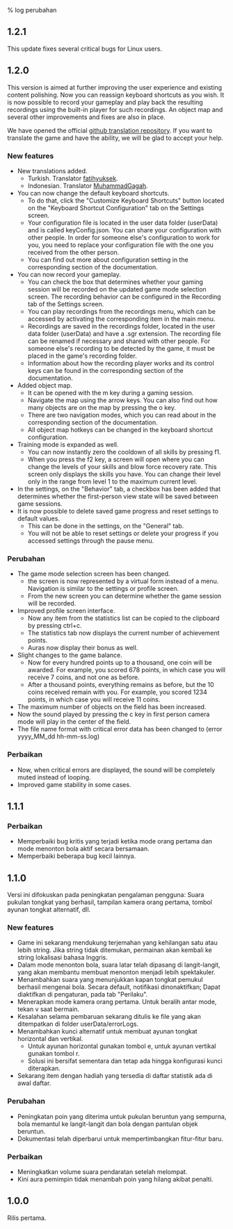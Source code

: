 % log perubahan

## 1.2.1

This update fixes several critical bugs for Linux users.

## 1.2.0

This version is aimed at further improving the user experience and existing
content polishing. Now you can reassign keyboard shortcuts as you wish. It is
now possible to record your gameplay and play back the resulting recordings
using the built-in player for such recordings. An object map and several other
improvements and fixes are also in place.

We have opened the official [github translation
repository](https://github.com/sooslandia/translations). If you want to
translate the game and have the ability, we will be glad to accept your help.

### New features

- New translations added.
   - Turkish. Translator [fatihyuksek](https://github.com/fatihyuksek1).
   - Indonesian. Translator [MuhammadGagah](https://github.com/MuhammadGagah).
- You can now change the default keyboard shortcuts.
   - To do that, click the "Customize Keyboard Shortcuts" button located on the
"Keyboard Shortcut Configuration" tab on the Settings screen.
   - Your configuration file is located in the user data folder (userData) and is
called keyConfig.json. You can share your configuration with other people. In
order for someone else's configuration to work for you, you need to replace your
configuration file with the one you received from the other person.
   - You can find out more about configuration setting in the corresponding section
of the documentation.
- You can now record your gameplay.
   - You can check the box that determines whether your gaming session will be
recorded on the updated game mode selection screen. The recording behavior can
be configured in the Recording tab of the Settings screen.
   - You can play recordings from the recordings menu, which can be accessed by
activating the corresponding item in the main menu.
   - Recordings are saved in the recordings folder, located in the user data folder
(userData) and have a .sgr extension. The recording file can be renamed if
necessary and shared with other people. For someone else's recording to be
detected by the game, it must be placed in the game's recording folder.
   - Information about how the recording player works and its control keys can be
found in the corresponding section of the documentation.
- Added object map.
   - It can be opened with the m key during a gaming session.
   - Navigate the map using the arrow keys. You can also find out how many objects
are on the map by pressing the o key.
   - There are two navigation modes, which you can read about in the corresponding
section of the documentation.
   - All object map hotkeys can be changed in the keyboard shortcut configuration.
- Training mode is expanded as well.
   - You can now instantly zero the cooldown of all skills by pressing f1.
   - When you press the f2 key, a screen will open where you can change the levels
of your skills and blow force recovery rate. This screen only displays the
skills you have. You can change their level only in the range from level 1 to
the maximum current level.
- In the settings, on the "Behavior" tab, a checkbox has been added that
determines whether the first-person view state will be saved between game
sessions.
- It is now possible to delete saved game progress and reset settings to default
values.
   - This can be done in the settings, on the "General" tab.
   - You will not be able to reset settings or delete your progress if you accessed
settings through the pause menu.

### Perubahan

- The game mode selection screen has been changed.
   - the screen is now represented by a virtual form instead of a menu. Navigation
is similar to the settings or profile screen.
   - From the new screen you can determine whether the game session will be recorded.
- Improved profile screen interface.
   - Now any item from the statistics list can be copied to the clipboard by
pressing ctrl+c.
   - The statistics tab now displays the current number of achievement points.
   - Auras now display their bonus as well.
- Slight changes to the game balance.
   - Now for every hundred points up to a thousand, one coin will be awarded. For
example, you scored 678 points, in which case you will receive 7 coins, and
not one as before.
   - After a thousand points, everything remains as before, but the 10 coins
received remain with you. For example, you scored 1234 points, in which case
you will receive 11 coins.
- The maximum number of objects on the field has been increased.
- Now the sound played by pressing the c key in first person camera mode will
play in the center of the field.
- The file name format with critical error data has been changed to (error
yyyy_MM_dd hh-mm-ss.log)

### Perbaikan

- Now, when critical errors are displayed, the sound will be completely muted
instead of looping.
- Improved game stability in some cases.

## 1.1.1

### Perbaikan

- Memperbaiki bug kritis yang terjadi ketika mode orang pertama dan mode menonton
bola aktif secara bersamaan.
- Memperbaiki beberapa bug kecil lainnya.

## 1.1.0

Versi ini difokuskan pada peningkatan pengalaman pengguna: Suara pukulan tongkat
yang berhasil, tampilan kamera orang pertama, tombol ayunan tongkat alternatif,
dll.

### New features

- Game ini sekarang mendukung terjemahan yang kehilangan satu atau lebih string.
Jika string tidak ditemukan, permainan akan kembali ke string lokalisasi
bahasa Inggris.
- Dalam mode menonton bola, suara latar telah dipasang di langit-langit, yang
akan membantu membuat menonton menjadi lebih spektakuler.
- Menambahkan suara yang menunjukkan kapan tongkat pemukul berhasil mengenai
bola. Secara default, notifikasi dinonaktifkan; Dapat diaktifkan di
pengaturan, pada tab "Perilaku".
- Menerapkan mode kamera orang pertama. Untuk beralih antar mode, tekan v saat
bermain.
- Kesalahan selama pembaruan sekarang ditulis ke file yang akan ditempatkan di
folder userData/errorLogs.
- Menambahkan kunci alternatif untuk membuat ayunan tongkat horizontal dan
vertikal.
   - Untuk ayunan horizontal gunakan tombol e, untuk ayunan vertikal gunakan tombol
r.
   - Solusi ini bersifat sementara dan tetap ada hingga konfigurasi kunci diterapkan.
- Sekarang item dengan hadiah yang tersedia di daftar statistik ada di awal
daftar.

### Perubahan

- Peningkatan poin yang diterima untuk pukulan beruntun yang sempurna, bola
memantul ke langit-langit dan bola dengan pantulan objek beruntun.
- Dokumentasi telah diperbarui untuk mempertimbangkan fitur-fitur baru.

### Perbaikan

- Meningkatkan volume suara pendaratan setelah melompat.
- Kini aura pemimpin tidak menambah poin yang hilang akibat penalti.

## 1.0.0

Rilis pertama.
